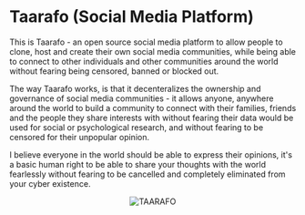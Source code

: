# Taarafo (Social Media Platform)

This is Taarafo - an open source social media platform to allow people to clone, host and create their own social media communities, while being able to connect to other individuals and other communities around the world without fearing being censored, banned or blocked out.

The way Taarafo works, is that it decenteralizes the ownership and governance of social media communities - it allows anyone, anywhere around the world to build a community to connect with their families, friends and the people they share interests with without fearing their data would be used for social or psychological research, and without fearing to be censored for their unpopular opinion.

I believe everyone in the world should be able to express their opinions, it's a basic human right to be able to share your thoughts with the world fearlessly without fearing to be cancelled and completely eliminated from your cyber existence.

<div align=center>
  
![TAARAFO](https://user-images.githubusercontent.com/1453985/104136056-b5eeaa00-5348-11eb-8305-c3d3a741ca8c.png)

</div>
